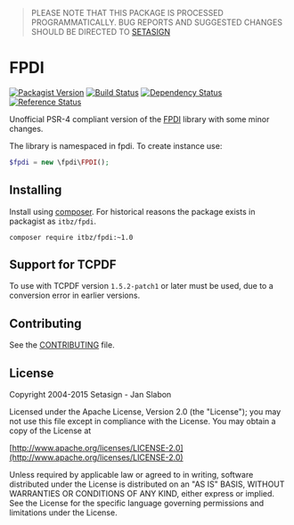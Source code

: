 > PLEASE NOTE THAT THIS PACKAGE IS PROCESSED PROGRAMMATICALLY.
> BUG REPORTS AND SUGGESTED CHANGES SHOULD BE DIRECTED TO
> [SETASIGN](http://www.setasign.com/products/fpdi/about/)

# FPDI

[![Packagist Version](https://img.shields.io/packagist/v/itbz/fpdi.svg?style=flat-square)](https://packagist.org/packages/itbz/fpdi)
[![Build Status](https://img.shields.io/travis/hanneskod/fpdi/master.svg?style=flat-square)](https://travis-ci.org/hanneskod/fpdi)
[![Dependency Status](https://img.shields.io/gemnasium/hanneskod/fpdi.svg?style=flat-square)](https://gemnasium.com/hanneskod/fpdi)
[![Reference Status](https://www.versioneye.com/php/itbz:fpdi/reference_badge.svg?style=flat)](https://www.versioneye.com/php/itbz:fpdi/references)

Unofficial PSR-4 compliant version of the [FPDI](http://www.setasign.com/products/fpdi/about/)
library with some minor changes.

The library is namespaced in fpdi. To create instance use:

```php
$fpdi = new \fpdi\FPDI();
```
Installing
-----------
Install using [composer](https://getcomposer.org/). For historical reasons the
package exists in packagist as `itbz/fpdi`.

    composer require itbz/fpdi:~1.0

Support for TCPDF
-----------------
To use with TCPDF version `1.5.2-patch1` or later must be used, due to a
conversion error in earlier versions.

Contributing
------------
See the [CONTRIBUTING](CONTRIBUTING.md) file.

License
-------
Copyright 2004-2015 Setasign - Jan Slabon

Licensed under the Apache License, Version 2.0 (the "License");
you may not use this file except in compliance with the License.
You may obtain a copy of the License at

[http://www.apache.org/licenses/LICENSE-2.0](http://www.apache.org/licenses/LICENSE-2.0)

Unless required by applicable law or agreed to in writing, software
distributed under the License is distributed on an "AS IS" BASIS,
WITHOUT WARRANTIES OR CONDITIONS OF ANY KIND, either express or implied.
See the License for the specific language governing permissions and
limitations under the License.
